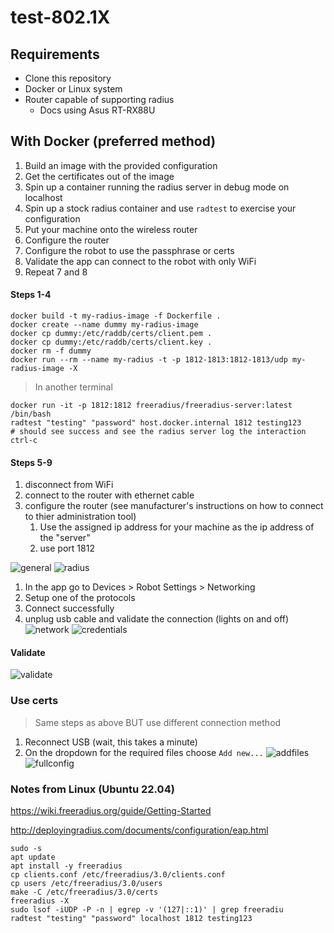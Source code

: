# test-802.1X

## Requirements

- Clone this repository
- Docker or Linux system
- Router capable of supporting radius
  - Docs using Asus RT-RX88U

## With Docker (preferred method)

1. Build an image with the provided configuration
2. Get the certificates out of the image
3. Spin up a container running the radius server in debug mode on localhost
4. Spin up a stock radius container and use `radtest` to exercise your configuration
5. Put your machine onto the wireless router
6. Configure the router
7. Configure the robot to use the passphrase or certs
8. Validate the app can connect to the robot with only WiFi
9. Repeat 7 and 8

#### Steps 1-4

```shell
docker build -t my-radius-image -f Dockerfile .
docker create --name dummy my-radius-image
docker cp dummy:/etc/raddb/certs/client.pem .
docker cp dummy:/etc/raddb/certs/client.key .
docker rm -f dummy
docker run --rm --name my-radius -t -p 1812-1813:1812-1813/udp my-radius-image -X
```
> In another terminal

```shell
docker run -it -p 1812:1812 freeradius/freeradius-server:latest /bin/bash
radtest "testing" "password" host.docker.internal 1812 testing123
# should see success and see the radius server log the interaction
ctrl-c
```

#### Steps 5-9

1. disconnect from WiFi
1. connect to the router with ethernet cable
1. configure the router (see manufacturer's instructions on how to connect to thier administration tool)
   1. Use the assigned ip address for your machine as the ip address of the "server"
   1. use port 1812

![general](/pics/general-settings.png)
![radius](pics/radius-settings.png)

1. In the app go to Devices > Robot Settings > Networking
2. Setup one of the protocols
3. Connect successfully
4. unplug usb cable and validate the connection (lights on and off)
![network](/pics/network.png)
![credentials](pics/credentials.png)
#### Validate

![validate](pics/validate.gif)

### Use certs

> Same steps as above BUT use different connection method

1. Reconnect USB (wait, this takes a minute)
2. On the dropdown for the required files choose `Add new...`
![addfiles](/pics/addfiles.png)
![fullconfig](pics/fullconfig.png)

### Notes from Linux (Ubuntu 22.04)

https://wiki.freeradius.org/guide/Getting-Started


http://deployingradius.com/documents/configuration/eap.html

```shell
sudo -s
apt update
apt install -y freeradius
cp clients.conf /etc/freeradius/3.0/clients.conf
cp users /etc/freeradius/3.0/users
make -C /etc/freeradius/3.0/certs
freeradius -X
sudo lsof -iUDP -P -n | egrep -v '(127|::1)' | grep freeradiu
radtest "testing" "password" localhost 1812 testing123
```
